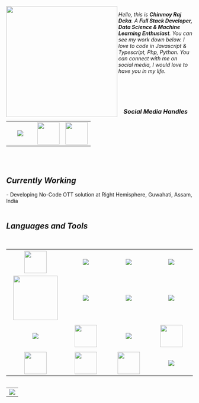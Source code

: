 <!-- ### Hi there 👋


**ChinmoyRaj123/ChinmoyRaj123** is a ✨ _special_ ✨ repository because its `README.md` (this file) appears on your GitHub profile. -->

<!-- Here are some ideas to get you started:

- 🔭 I’m currently working on ...
- 🌱 I’m currently learning ...
- 👯 I’m looking to collaborate on ...
- 🤔 I’m looking for help with ...
- 💬 Ask me about ...
- 📫 How to reach me: ...
- 😄 Pronouns: ...
- ⚡ Fun fact: ... -->

 <!--  right side image -->
<img align="left" src="https://img.freepik.com/free-vector/programming-concept-illustration_114360-1351.jpg?w=740&t=st=1670910273~exp=1670910873~hmac=27f6f026dc3aa81e33347bdaa7b8572e0b3135d71fa9b2bdd1f7ddc324be2153"  width="300" height="300">

<!--  A paragraph about me -->
_Hello, this is **Chinmoy Raj Deka**. A **Full Stack Developer, Data Science & Machine Learning Enthusiast**. You can see my work down below. I love to code in Javascript & Typescript, Php, Python. You can connect with me on social media, I would love to have you in my life._  
</br>
</br>
</br>
</br>

 <!--  Social Media Links -->
<h3 align='center'><i>Social Media Handles</i></h3>
<p align='center'>
<table width="100" align='center'>
<tr>
    <td align='center' width="60">
        <a href="https://www.instagram.com/chinmoy_raj/"><img src="https://cdn-icons-png.flaticon.com/512/174/174855.png"></a>
    </td>
    <td align='center' width="60">
        <a href="https://www.linkedin.com/in/chinmoy-raj-deka-63a6b0129/"><img src="https://cdn-icons-png.flaticon.com/512/174/174857.png" width="60"></a>
    </td>
   <td align='center' width="60">
        <a href="mailto:rajchinmoy007@gmail.com"><img src="https://storage.googleapis.com/gweb-uniblog-publish-prod/images/Gmail.max-1100x1100.png" width="60"></a>
   </td>
</tr>
</table>
</p>
</br> 
</br>

<h2 align='left'><i> Currently Working</i></h2>
- Developing No-Code OTT solution at Right Hemisphere, Guwahati, Assam, India


</br>
</br>

 
 
<h2 align='left'><i>Languages and Tools</i></h2>
</br>
<table width="100" align='left'>
<tr height='70'>
    <td align='center' width="190">
        <img src="https://upload.wikimedia.org/wikipedia/commons/6/6a/JavaScript-logo.png" width="60">
    </td>
    <td align='center' width="190">
        <img src="https://www.vectorlogo.zone/logos/typescriptlang/typescriptlang-icon.svg">
    </td>
    <td align='center' width="190">
        <img src="https://www.vectorlogo.zone/logos/reactjs/reactjs-ar21.svg" >
    </td>
     <td align='center' width="190" background-color="white">
        <img src="https://miro.medium.com/max/800/1*fKV3_Y4usDYZKPsNp1yCvA.png">
    </td>
</tr>
<tr>
    <td align='center'>
        <img src="https://upload.wikimedia.org/wikipedia/commons/thumb/8/8e/Nextjs-logo.svg/1280px-Nextjs-logo.svg.png" width="120">
    </td>
    <td align='center'>
        <img src="https://www.vectorlogo.zone/logos/nodejs/nodejs-ar21.svg">
    </td>
  <td align='center' width="190">
        <img src="https://miro.medium.com/max/1000/1*kQ11_TLArd7xGuWiSomBSg.png">
    </td>
  <td align='center'>
        <img src="https://www.vectorlogo.zone/logos/getpostman/getpostman-icon.svg">
    </td>
</tr>
<tr height='80'>
    <td align='center'>
        <img src="https://www.vectorlogo.zone/logos/w3_html5/w3_html5-ar21.svg">
    </td>
    <td align='center'>
        <img src="https://upload.wikimedia.org/wikipedia/commons/thumb/d/d5/CSS3_logo_and_wordmark.svg/1200px-CSS3_logo_and_wordmark.svg.png" width="60">
    </td>
    <td align='center'>
        <img src="https://www.vectorlogo.zone/logos/heroku/heroku-ar21.svg">
    </td>
    <td align='center'>
        <img src="https://www.netlify.com/v3/img/components/full-logo-dark.png" width="60">
    </td>
   
</tr>
 <tr>
    <td align='center' width="190">
        <img src="https://www.vectorlogo.zone/logos/python/python-official.svg" width="60">
  </td>
    <td align='center' width="190">
        <img src="https://upload.wikimedia.org/wikipedia/commons/thumb/1/18/ISO_C%2B%2B_Logo.svg/1200px-ISO_C%2B%2B_Logo.svg.png" width="60">
    </td>
     <td align='center' width="190">
        <img src="https://www.vectorlogo.zone/logos/pocoo_flask/pocoo_flask-official.svg" width="60">
    </td>
    <td align='center' width="190">
        <img src="https://static.djangoproject.com/img/logos/django-logo-negative.1d528e2cb5fb.png">
    </td>
</tr>
</table>
</br>
</br>

<!-- GithubStats -->
<!--  ![ChinmoyRaj123's github stats](https://github-readme-stats.vercel.app/api?username=ChinmoyRaj123&show_icons=true&theme=dark) -->
 <table width="100" align='left'>
<tr>
    <td align='center'>
        <img src="https://github-readme-stats.vercel.app/api/top-langs/?username=ChinmoyRaj123&theme=dark&layout=compact">
    </td>
</tr>
 </table>
